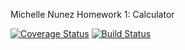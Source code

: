 Michelle Nunez
Homework 1: Calculator

[![Coverage Status](https://coveralls.io/repos/github/mpn6/is219calculator/badge.svg?branch=master)](https://coveralls.io/github/mpn6/is219calculator?branch=master)
[![Build Status](https://travis-ci.com/mpn6/is219calculator.svg?branch=master)](https://travis-ci.com/mpn6/is219calculator)